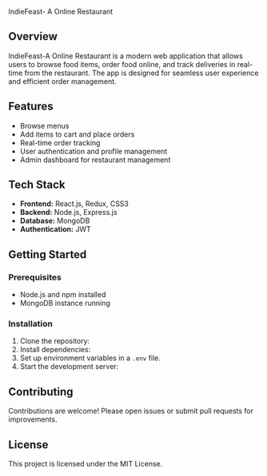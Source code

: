 IndieFeast- A Online Restaurant

## Overview
IndieFeast-A Online Restaurant is a modern web application that allows users to browse food items, order food online, and track deliveries in real-time from the restaurant. The app is designed for seamless user experience and efficient order management.

## Features
- Browse menus
- Add items to cart and place orders
- Real-time order tracking
- User authentication and profile management
- Admin dashboard for restaurant management

## Tech Stack
- **Frontend:** React.js, Redux, CSS3
- **Backend:** Node.js, Express.js
- **Database:** MongoDB
- **Authentication:** JWT


## Getting Started

### Prerequisites
- Node.js and npm installed
- MongoDB instance running

### Installation
1. Clone the repository:
2. Install dependencies:
3. Set up environment variables in a `.env` file.
4. Start the development server:
## Contributing
Contributions are welcome! Please open issues or submit pull requests for improvements.

## License
This project is licensed under the MIT License.
